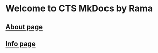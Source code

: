 # Welcome to CTS MkDocs by Rama

## [About page](https://ramapr122.github.io/Project/about)
## [Info page](https://ramapr122.github.io/Project/info)